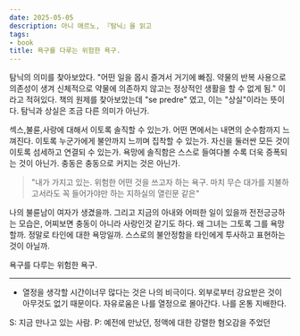```yaml
---
date: 2025-05-05
description: 아니 애르노, 『탐닉』을 읽고
tags:
- book
title: 욕구를 다루는 위험한 욕구.
---
```


탐닉의 의미를 찾아보았다. "어떤 일을 몹시 즐겨서 거기에 빠짐. 약물의 반복 사용으로 의존성이 생겨 신체적으로 약물에 의존하지 않고는 정상적인 생활을 할 수 없게 됨." 이라고 적혀있다. 책의 원제를 찾아보았는데 "se predre" 였고, 이는 "상실"이라는 뜻이다. 탐닉과 상실은 조금 다른 의미가 아닌가.


섹스,불륜,사랑에 대해서 이토록 솔직할 수 있는가. 어떤 면에서는 내면의 순수함까지 느껴진다. 이토록 누군가에게 불안까지 느끼며 집착할 수 있는가. 자신을 둘러싼 모든 것이 이토록 섬세하고 연결되 수 있는가. 욕망에 솔직함은 스스로 들여다볼 수록 더욱 증폭되는 것이 아닌가. 충동은 충동으로 커지는 것은 아닌가.

>"내가 가지고 있는. 위험한 어떤 것을 쓰고자 하는 욕구. 마치 무슨 대가를 지불하고서라도 꼭 들어가야만 하는 지하실의 열린문 같은" 

나의 불륜남이 여자가 생겼을까. 그리고 지금의 아내와 어떠한 일이 있을까 전전긍긍하는 모습은, 어찌보면 충동이 아니라 사랑인것 같기도 하다. 왜 그녀는 그토록 그를 욕망할까. 정말로 타인에 대한 욕망일까. 스스로의 불안정함을 타인에게 투사하고 표현하는 것이 아닐까.

  
욕구를 다루는 위험한 욕구.


--- 
- 열정을 생각할 시간이너무 많다는 것은 나의 비극이다. 외부로부터 강요받은 것이 아무것도 없기 때문이다. 자유로움은 나를 열정으로 몰아간다. 나를 온통 지배한다.


S: 지금 만나고 있는 사람. 
P: 예전에 만났던, 정액에 대한 강렬한 혐오감을 주었던